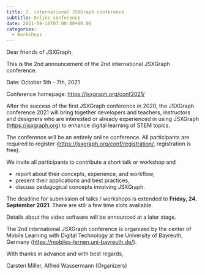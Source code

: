 ```yaml
---
title: 2. international JSXGraph conference 
subtitle: Online conference
date: 2021-09-16T07:00:00+00:00
categories:
  - Workshops
---
```

Dear friends of JSXGraph,

This is the 2nd announcement of the 2nd international JSXGraph conference.

Date: October 5th - 7th, 2021

Conference homepage: <https://jsxgraph.org/conf2021/>

After the success of the first JSXGraph conference in 2020,
the JSXGraph conference 2021 will bring together developers and teachers,
instructors and designers who are interested or already experienced in using
JSXGraph (<https://jsxgraph.org>) to enhance digital learning of STEM topics.

The conference will be an entirely online conference.
All participants are required to register
(<https://jsxgraph.org/conf/registration/>, registration is free).

We invite all participants to contribute a short talk or workshop and

- report about their concepts, experience, and workflow,
- present their applications and best practices,
- discuss pedagogical concepts involving JSXGraph.

The deadline for submission of talks / workshops is extended to **Friday, 24. September 2021**.
There are still a few time slots available.

Details about the video software will be announced at a later stage.

The 2nd international JSXGraph conference is organized by
the center of Mobile Learning with Digital Technology at the
University of Bayreuth, Germany (<https://mobiles-lernen.uni-bayreuth.de/>).

With thanks in advance and with best regards,

Carsten Miller, Alfred Wassermann
(Organizers)


